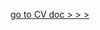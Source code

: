 [go to CV doc > > >](https://megafetcher.github.io/cv/)


<!-- Task 1

1. Task: https://github.com/rolling-scopes-school/tasks/blob/master/tasks/cv/en/git-markdown.md
2. Screenshot: ![MegaFetcher_CV](https://github.com/MegaFetcher/rsschool-cv/assets/150042440/5cee4416-6a3d-459b-a1a1-743a580fe52d)
3. Deploy: https://megafetcher.github.io/rsschool-cv/cv
4. Done 22.12.2023 / deadline 05.12.2023
5. Score: 30 / 30 = (100% - 70%) x 100

-->

<!-- Task 2

1. Task: https://github.com/rolling-scopes-school/tasks/blob/master/tasks/cv/en/html-css-git.md
2. Screenshot: ![MegaFetcher_CV](https://github.com/MegaFetcher/rsschool-cv/assets/150042440/5cee4416-6a3d-459b-a1a1-743a580fe52d)
3. Deploy: https://megafetcher.github.io/cv/
4. Done 22.12.2023 / deadline 05.12.2023
5. Score: 30 / 30 = (100% - 70%) x 100

-->
